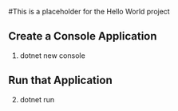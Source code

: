 #This is a placeholder for the Hello World project

## Create a Console Application
1. dotnet new console

## Run that Application
2. dotnet run